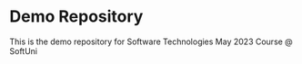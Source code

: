 # Demo Repository 

This is the demo repository for Software Technologies May 2023 Course @ SoftUni
